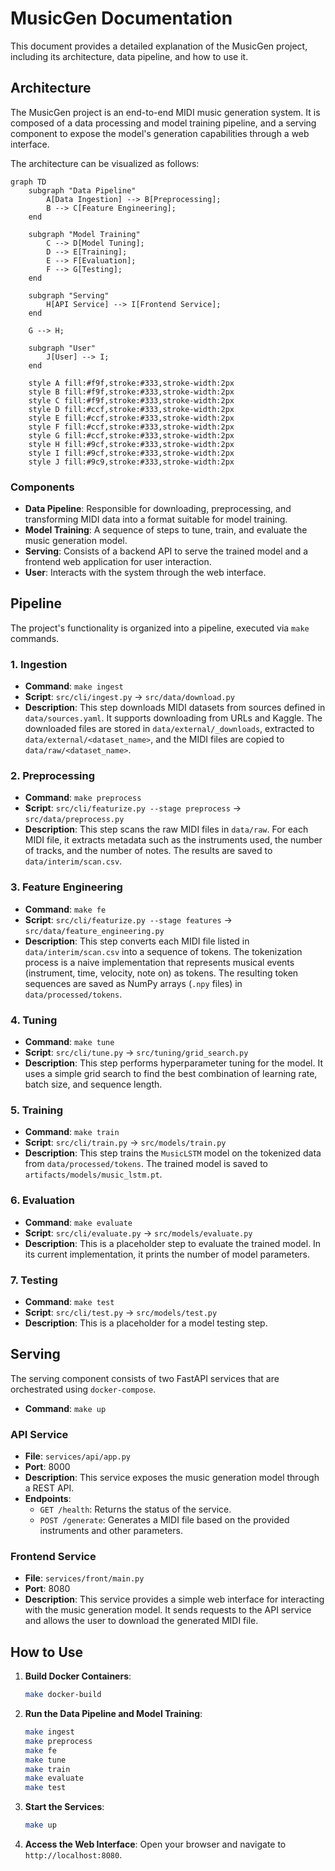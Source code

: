 # MusicGen Documentation

This document provides a detailed explanation of the MusicGen project, including its architecture, data pipeline, and how to use it.

## Architecture

The MusicGen project is an end-to-end MIDI music generation system. It is composed of a data processing and model training pipeline, and a serving component to expose the model's generation capabilities through a web interface.

The architecture can be visualized as follows:

```mermaid
graph TD
    subgraph "Data Pipeline"
        A[Data Ingestion] --> B[Preprocessing];
        B --> C[Feature Engineering];
    end

    subgraph "Model Training"
        C --> D[Model Tuning];
        D --> E[Training];
        E --> F[Evaluation];
        F --> G[Testing];
    end

    subgraph "Serving"
        H[API Service] --> I[Frontend Service];
    end

    G --> H;

    subgraph "User"
        J[User] --> I;
    end

    style A fill:#f9f,stroke:#333,stroke-width:2px
    style B fill:#f9f,stroke:#333,stroke-width:2px
    style C fill:#f9f,stroke:#333,stroke-width:2px
    style D fill:#ccf,stroke:#333,stroke-width:2px
    style E fill:#ccf,stroke:#333,stroke-width:2px
    style F fill:#ccf,stroke:#333,stroke-width:2px
    style G fill:#ccf,stroke:#333,stroke-width:2px
    style H fill:#9cf,stroke:#333,stroke-width:2px
    style I fill:#9cf,stroke:#333,stroke-width:2px
    style J fill:#9c9,stroke:#333,stroke-width:2px
```

### Components

*   **Data Pipeline**: Responsible for downloading, preprocessing, and transforming MIDI data into a format suitable for model training.
*   **Model Training**: A sequence of steps to tune, train, and evaluate the music generation model.
*   **Serving**: Consists of a backend API to serve the trained model and a frontend web application for user interaction.
*   **User**: Interacts with the system through the web interface.

## Pipeline

The project's functionality is organized into a pipeline, executed via `make` commands.

### 1. Ingestion

*   **Command**: `make ingest`
*   **Script**: `src/cli/ingest.py` -> `src/data/download.py`
*   **Description**: This step downloads MIDI datasets from sources defined in `data/sources.yaml`. It supports downloading from URLs and Kaggle. The downloaded files are stored in `data/external/_downloads`, extracted to `data/external/<dataset_name>`, and the MIDI files are copied to `data/raw/<dataset_name>`.

### 2. Preprocessing

*   **Command**: `make preprocess`
*   **Script**: `src/cli/featurize.py --stage preprocess` -> `src/data/preprocess.py`
*   **Description**: This step scans the raw MIDI files in `data/raw`. For each MIDI file, it extracts metadata such as the instruments used, the number of tracks, and the number of notes. The results are saved to `data/interim/scan.csv`.

### 3. Feature Engineering

*   **Command**: `make fe`
*   **Script**: `src/cli/featurize.py --stage features` -> `src/data/feature_engineering.py`
*   **Description**: This step converts each MIDI file listed in `data/interim/scan.csv` into a sequence of tokens. The tokenization process is a naive implementation that represents musical events (instrument, time, velocity, note on) as tokens. The resulting token sequences are saved as NumPy arrays (`.npy` files) in `data/processed/tokens`.

### 4. Tuning

*   **Command**: `make tune`
*   **Script**: `src/cli/tune.py` -> `src/tuning/grid_search.py`
*   **Description**: This step performs hyperparameter tuning for the model. It uses a simple grid search to find the best combination of learning rate, batch size, and sequence length.

### 5. Training

*   **Command**: `make train`
*   **Script**: `src/cli/train.py` -> `src/models/train.py`
*   **Description**: This step trains the `MusicLSTM` model on the tokenized data from `data/processed/tokens`. The trained model is saved to `artifacts/models/music_lstm.pt`.

### 6. Evaluation

*   **Command**: `make evaluate`
*   **Script**: `src/cli/evaluate.py` -> `src/models/evaluate.py`
*   **Description**: This is a placeholder step to evaluate the trained model. In its current implementation, it prints the number of model parameters.

### 7. Testing

*   **Command**: `make test`
*   **Script**: `src/cli/test.py` -> `src/models/test.py`
*   **Description**: This is a placeholder for a model testing step.

## Serving

The serving component consists of two FastAPI services that are orchestrated using `docker-compose`.

*   **Command**: `make up`

### API Service

*   **File**: `services/api/app.py`
*   **Port**: 8000
*   **Description**: This service exposes the music generation model through a REST API.
*   **Endpoints**:
    *   `GET /health`: Returns the status of the service.
    *   `POST /generate`: Generates a MIDI file based on the provided instruments and other parameters.

### Frontend Service

*   **File**: `services/front/main.py`
*   **Port**: 8080
*   **Description**: This service provides a simple web interface for interacting with the music generation model. It sends requests to the API service and allows the user to download the generated MIDI file.

## How to Use

1.  **Build Docker Containers**:
    ```bash
    make docker-build
    ```
2.  **Run the Data Pipeline and Model Training**:
    ```bash
    make ingest
    make preprocess
    make fe
    make tune
    make train
    make evaluate
    make test
    ```
3.  **Start the Services**:
    ```bash
    make up
    ```
4.  **Access the Web Interface**:
    Open your browser and navigate to `http://localhost:8080`.
